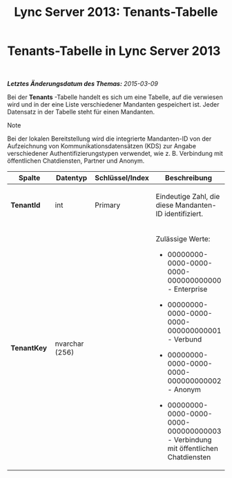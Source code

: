 ﻿---
title: 'Lync Server 2013: Tenants-Tabelle'
TOCTitle: Tenants-Tabelle
ms:assetid: c1b070c1-2c59-4ca9-910b-43f673f97fda
ms:mtpsurl: https://technet.microsoft.com/de-de/library/Gg412950(v=OCS.15)
ms:contentKeyID: 49295300
ms.date: 05/19/2016
mtps_version: v=OCS.15
ms.translationtype: HT
---

# Tenants-Tabelle in Lync Server 2013

 

_**Letztes Änderungsdatum des Themas:** 2015-03-09_

Bei der **Tenants** -Tabelle handelt es sich um eine Tabelle, auf die verwiesen wird und in der eine Liste verschiedener Mandanten gespeichert ist. Jeder Datensatz in der Tabelle steht für einen Mandanten.


> [!NOTE]
> Bei der lokalen Bereitstellung wird die integrierte Mandanten-ID von der Aufzeichnung von Kommunikationsdatensätzen (KDS) zur Angabe verschiedener Authentifizierungstypen verwendet, wie z.&nbsp;B. Verbindung mit öffentlichen Chatdiensten, Partner und Anonym.




<table>
<colgroup>
<col style="width: 25%" />
<col style="width: 25%" />
<col style="width: 25%" />
<col style="width: 25%" />
</colgroup>
<thead>
<tr class="header">
<th>Spalte</th>
<th>Datentyp</th>
<th>Schlüssel/Index</th>
<th>Beschreibung</th>
</tr>
</thead>
<tbody>
<tr class="odd">
<td><p><strong>TenantId</strong></p></td>
<td><p>int</p></td>
<td><p>Primary</p></td>
<td><p>Eindeutige Zahl, die diese Mandanten-ID identifiziert.</p></td>
</tr>
<tr class="even">
<td><p><strong>TenantKey</strong></p></td>
<td><p>nvarchar (256)</p></td>
<td><p></p></td>
<td><p>Zulässige Werte:</p>
<ul>
<li><p>00000000-0000-0000-0000-000000000000 - Enterprise</p></li>
<li><p>00000000-0000-0000-0000-000000000001 - Verbund</p></li>
<li><p>00000000-0000-0000-0000-000000000002 - Anonym</p></li>
<li><p>00000000-0000-0000-0000-000000000003 - Verbindung mit öffentlichen Chatdiensten</p></li>
</ul></td>
</tr>
</tbody>
</table>

